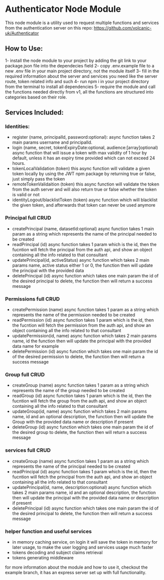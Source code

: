 # Authenticator Node Module

This node module is a utility used to request multiple functions and services from the authentication server on this repo: https://github.com/volcanic-uk/Authenticator

## How to Use:
1- install the node module to your project by adding the git link to your package.json file into the dependecies field
2- copy .env.example file to a new .env file in your main project directory, not the module itself
3- fill in the required information about the server and services you need like the server route, token related info and such
4- run npm i in your project directory from the terminal to install all dependencies 
5- require the module and call the functions needed directly from v1, all the functions are structured into categories based on their role.

## Services Included:

### Identities:

- register (name, principalId, password:optional): async function takes 2 main params username and principalId.
- login (name, secret, tokenExpiryDate:optional, audience:[array]optional) async function that will issue a token with max validity of 1 hour by default, unless it has an expiry time provided which can not exceed 24 hours.
- tokenLocalValidation (token) this async function will validate a given token locally by using the JWT npm package by returning true or false, just simply pass the token
- remoteTokenValidaition (token) this async function will validate the token from the auth server and will also return true or false whether the token is valid or not
- identityLogout/blacklistToken (token) async function which will blacklist the given token, and afterwards that token can never be used anymore

### Principal full CRUD

- createPrincipal (name, datasetId:optional) async function takes 1 main param as a string which represents the name of the principal needed to be created
- readPrincipal (id) async function takes 1 param which is the id, then the fucntion will fetch the principal from the auth api, and show an object containing all the info related to that consultant
- updatePrincipal(id, activeStatus) async function which takes 2 main params name, active status either 1 or 0, the function then will update the principal with the provided data 
- deletePrincipal (id) async function which takes one main param the id of the desired principal to delete, the function then will return a success message 

### Permissions full CRUD

- createPermission (name) async function takes 1 param as a string which represents the name of the permission needed to be created
- readPermission (id) async function takes 1 param which is the id, then the fucntion will fetch the permission from the auth api, and show an object containing all the info related to that consultant
- updatePermission(id, name) async function which takes 2 main params name, id the function then will update the principal with the provided data name for example
- deletePermission (id) async function which takes one main param the id of the desired permission to delete, the function then will return a success message 

### Group full CRUD

- createGroup (name) async function takes 1 param as a string which represents the name of the group needed to be created
- readGroup (id) async function takes 1 param which is the id, then the fucntion will fetch the group from the auth api, and show an object containing all the info related to that consultant
- updateGroup(id, name) async function which takes 2 main params name, id and an optional description, the function then will update the Group with the provided data name or description if present
- deleteGroup (id) async function which takes one main param the id of the desired group to delete, the function then will return a success message 

### services full CRUD

- createGroup (name) async function takes 1 param as a string which represents the name of the principal needed to be created
- readPrincipal (id) async function takes 1 param which is the id, then the fucntion will fetch the principal from the auth api, and show an object containing all the info related to that consultant
- updatePrincipal(id, name, description:optional) async function which takes 2 main params name, id and an optional description, the function then will update the principal with the provided data name or description if present
- deletePrincipal (id) async function which takes one main param the id of the desired principal to delete, the function then will return a success message 

### helper function and useful services

- in memory caching service, on login it will save the token in memory for later usage, to make the user logging and services usage much faster
- tokens decoding and subject claims retrieval 
- tokens generating middleware


for more information about the module and how to use it, checkout the example branch, it has an express server set up with full functionality.